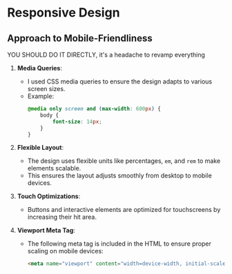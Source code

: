 # Responsive Design

## Approach to Mobile-Friendliness

YOU SHOULD DO IT DIRECTLY, it's a headache to revamp everything

1. **Media Queries**:
   - I used CSS media queries to ensure the design adapts to various screen sizes.
   - Example:
     ```css
     @media only screen and (max-width: 600px) {
         body {
             font-size: 14px;
         }
     }
     ```

2. **Flexible Layout**:
   - The design uses flexible units like percentages, `em`, and `rem` to make elements scalable.
   - This ensures the layout adjusts smoothly from desktop to mobile devices.

3. **Touch Optimizations**:
   - Buttons and interactive elements are optimized for touchscreens by increasing their hit area.

4. **Viewport Meta Tag**:
   - The following meta tag is included in the HTML to ensure proper scaling on mobile devices:
     ```html
     <meta name="viewport" content="width=device-width, initial-scale=1.0">
     ```
